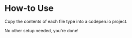 # How-to Use

Copy the contents of each file type into a codepen.io project.

No other setup needed, you're done!